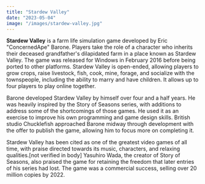 ```yaml
---
title: "Stardew Valley"
date: "2023-05-04"
image: "/images/stardew-valley.jpg"
---
```


**Stardew Valley** is a farm life simulation game developed by Eric "ConcernedApe" Barone. Players take the role of a character who inherits their deceased grandfather's dilapidated farm in a place known as Stardew Valley. The game was released for Windows in February 2016 before being ported to other platforms. Stardew Valley is open-ended, allowing players to grow crops, raise livestock, fish, cook, mine, forage, and socialize with the townspeople, including the ability to marry and have children. It allows up to four players to play online together.

Barone developed Stardew Valley by himself over four and a half years. He was heavily inspired by the Story of Seasons series, with additions to address some of the shortcomings of those games. He used it as an exercise to improve his own programming and game design skills. British studio Chucklefish approached Barone midway through development with the offer to publish the game, allowing him to focus more on completing it.

Stardew Valley has been cited as one of the greatest video games of all time, with praise directed towards its music, characters, and relaxing qualities.[not verified in body] Yasuhiro Wada, the creator of Story of Seasons, also praised the game for retaining the freedom that later entries of his series had lost. The game was a commercial success, selling over 20 million copies by 2022.
